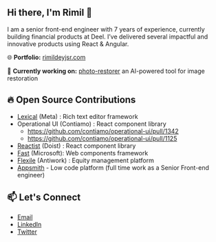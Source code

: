 ## Hi there, I'm Rimil 👋

I am a senior front-end engineer with 7 years of experience, currently building financial products at Deel. I’ve delivered several impactful and innovative products using React & Angular.


🌐 **Portfolio:** [rimildeyjsr.com](https://rimildeyjsr.com)


🚧 **Currently working on:** [photo-restorer](https://photo-restorer-rimildeyjsrs-projects.vercel.app/) an AI-powered tool for image restoration


## 🔥 Open Source Contributions

- [Lexical](https://github.com/facebook/lexical/pull/1873) (Meta) : Rich text editor framework
- Operational UI (Contiamo) : React component library 
    - https://github.com/contiamo/operational-ui/pull/1342
    - https://github.com/contiamo/operational-ui/pull/1125 
- [Reactist]( https://github.com/Doist/reactist/pull/268 ) (Doist) : React component library 
- [Fast]( https://github.com/microsoft/fast/pull/3730 ) (Microsoft): Web components framework
- [Flexile](https://github.com/antiwork/flexile/pull/119) (Antiwork) : Equity management platform
- [Appsmith](https://github.com/appsmithorg/appsmith/pulls?q=is%3Apr+author%3Arimildeyjsr+is%3Aclosed) - Low code platform (full time work as a Senior Front-end engineer)


## 📫 Let's Connect
- [Email](rimildeyjsr@gmail.com)
- [LinkedIn](https://www.linkedin.com/in/rimildeyjsr/) 
- [Twitter](http://x.com/rimildeyjsr)

